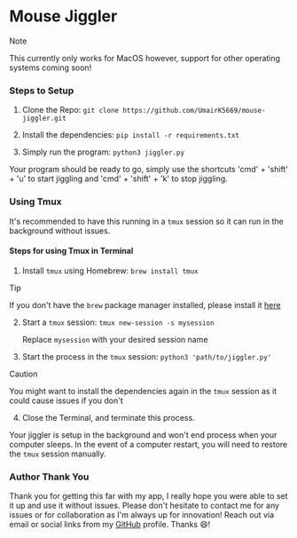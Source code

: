 # Mouse Jiggler 

> [!NOTE]
> This currently only works for MacOS however, support for other operating systems coming soon!

### Steps to Setup

1. Clone the Repo: `git clone https://github.com/UmairK5669/mouse-jiggler.git`

2. Install the dependencies: `pip install -r requirements.txt`

3. Simply run the program: `python3 jiggler.py`

Your program should be ready to go, simply use the shortcuts 'cmd' + 'shift' + 'u' to start jiggling and 'cmd' + 'shift' + 'k' to stop jiggling. 

### Using Tmux

It's recommended to have this running in a `tmux` session so it can run in the background without issues. 

#### Steps for using Tmux in Terminal

1. Install `tmux` using Homebrew: `brew install tmux`

> [!TIP]
> If you don't have the `brew` package manager installed, please install it [here]([url](https://brew.sh/))

2. Start a `tmux` session: `tmux new-session -s mysession`

      Replace `mysession` with your desired session name

 3. Start the process in the `tmux` session: `python3 'path/to/jiggler.py'`

> [!CAUTION]
> You might want to install the dependencies again in the `tmux` session as it could cause issues if you don't

4. Close the Terminal, and terminate this process.

 Your jiggler is setup in the background and won't end process when your computer sleeps. In the event of a computer restart, you will need to restore the `tmux` session manually.

 ### Author Thank You 

 Thank you for getting this far with my app, I really hope you were able to set it up and use it without issues. Please don't hesitate to contact me for any issues or for collaboration as I'm always up for innovation! Reach out via email or social links from my [GitHub](https://github.com/UmairK5669) profile. Thanks 😄!
   
